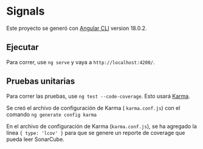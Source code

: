 # Signals

Este proyecto se generó con [Angular CLI](https://github.com/angular/angular-cli) version 18.0.2.

## Ejecutar

Para correr, use `ng serve` y vaya a `http://localhost:4200/`.

## Pruebas unitarias

Para correr las pruebas, use `ng test --code-coverage`. Esto usará [Karma](https://karma-runner.github.io).

Se creó el archivo de configuración de Karma ( `karma.conf.js`) con el comando `ng generate config karma`

En el archivo de configuración de Karma (`karma.conf.js`), se ha agregado la línea `{ type: 'lcov' }` para que se genere un reporte de coverage que pueda leer SonarCube.
